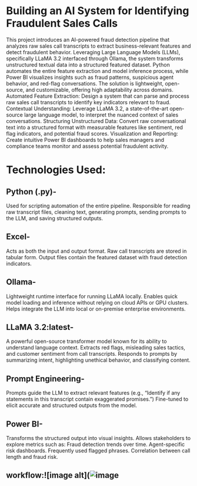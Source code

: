 # Building an AI System for Identifying Fraudulent Sales Calls
This project introduces an AI-powered fraud detection pipeline that analyzes raw sales call transcripts to extract business-relevant features and detect fraudulent behavior. Leveraging Large Language Models (LLMs), specifically LLaMA 3.2 interfaced through Ollama, the system transforms unstructured textual data into a structured featured dataset. Python automates the entire feature extraction and model inference process, while Power BI visualizes insights such as fraud patterns, suspicious agent behavior, and red-flag conversations. The solution is lightweight, open-source, and customizable, offering high adaptability across domains.
Automated Feature Extraction: Design a system that can parse and process raw sales call transcripts to identify key indicators relevant to fraud.
Contextual Understanding: Leverage LLaMA 3.2, a state-of-the-art open-source large language model, to interpret the nuanced context of sales conversations.
Structuring Unstructured Data: Convert raw conversational text into a structured format with measurable features like sentiment, red flag indicators, and potential fraud scores.
Visualization and Reporting: Create intuitive Power BI dashboards to help sales managers and compliance teams monitor and assess potential fraudulent activity.
# Technologies Used:
## Python (.py)-
Used for scripting automation of the entire pipeline.
Responsible for reading raw transcript files, cleaning text, generating prompts, sending prompts to the LLM, and saving structured outputs.
## Excel-
Acts as both the input and output format.
Raw call transcripts are stored in tabular form.
Output files contain the featured dataset with fraud detection indicators.
## Ollama-
Lightweight runtime interface for running LLaMA locally.
Enables quick model loading and inference without relying on cloud APIs or GPU clusters.
Helps integrate the LLM into local or on-premise enterprise environments.
## LLaMA 3.2:latest-
A powerful open-source transformer model known for its ability to understand language context.
Extracts red flags, misleading sales tactics, and customer sentiment from call transcripts.
Responds to prompts by summarizing intent, highlighting unethical behavior, and classifying content.
## Prompt Engineering-
Prompts guide the LLM to extract relevant features (e.g., “Identify if any statements in this transcript contain exaggerated promises.”)
Fine-tuned to elicit accurate and structured outputs from the model.
## Power BI-
Transforms the structured output into visual insights.
Allows stakeholders to explore metrics such as:
Fraud detection trends over time.
Agent-specific risk dashboards.
Frequently used flagged phrases.
Correlation between call length and fraud risk.
## workflow:![image alt](![image](https://github.com/user-attachments/assets/12f2d9e4-ca68-425f-8fab-2d600611b5cc)




